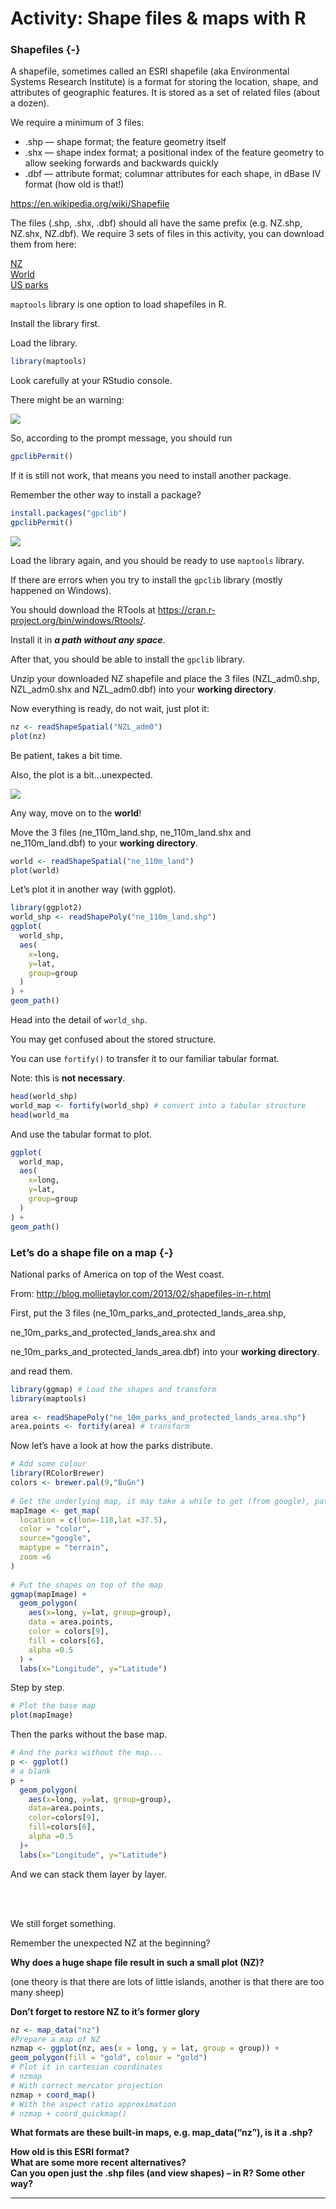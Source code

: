 # Activity: Shape files & maps with R

### Shapefiles {-}

A shapefile, sometimes called an ESRI shapefile (aka Environmental Systems Research Institute) is a format for storing the location, shape, and attributes of geographic features. It is stored as a set of related files (about a dozen).

We require a minimum of 3 files:

* .shp — shape format; the feature geometry itself
* .shx — shape index format; a positional index of the feature geometry to allow seeking forwards and backwards quickly
* .dbf — attribute format; columnar attributes for each shape, in dBase IV format (how old is that!)

https://en.wikipedia.org/wiki/Shapefile

The files (.shp, .shx, .dbf) should all have the same prefix (e.g. NZ.shp, NZ.shx, NZ.dbf). We require 3 sets of files in this activity, you can download them from here:

[NZ](diagrams_datasets/section4/NZL_adm1)  
[World](diagrams_datasets/section4/ne_110m_land1)  
[US parks](diagrams_datasets/section4/ne_10m_parks_and_protected_lands)  

`maptools` library is one  option to load shapefiles in R.

Install the library first.

Load the library.


```r
library(maptools)
```

Look carefully at your RStudio console.

There might be an warning:

![](diagrams_datasets/section4/r-map-02.png)  

So, according to the prompt message, you should run


```r
gpclibPermit()
```

If it is still not work, that means you need to install another package.

Remember the other way to install a package?


```r
install.packages("gpclib")
gpclibPermit()
```

![](diagrams_datasets/section4/r-map-05.png)  

Load the library again, and you should be ready to use `maptools` library.

If there are errors when you try to install the `gpclib` library (mostly happened on Windows).

You should download the RTools at https://cran.r-project.org/bin/windows/Rtools/.

Install it in ***a path without any space***.

After that, you should be able to install the `gpclib` library.

Unzip your downloaded NZ shapefile and place the 3 files (NZL_adm0.shp, NZL_adm0.shx and NZL_adm0.dbf) into your **working directory**.

Now everything is ready, do not wait, just plot it:


```r
nz <- readShapeSpatial("NZL_adm0")
plot(nz)
```

Be patient, takes a bit time.

Also, the plot is a bit…unexpected.

![](diagrams_datasets/section4/r-map-04.png)  

Any way, move on to the **world**!

Move the 3 files (ne_110m_land.shp, ne_110m_land.shx and ne_110m_land.dbf) to your **working directory**.


```r
world <- readShapeSpatial("ne_110m_land")
plot(world)
```

Let’s plot it in another way (with ggplot).


```r
library(ggplot2)
world_shp <- readShapePoly("ne_110m_land.shp")
ggplot(
  world_shp,
  aes(
    x=long,
    y=lat,
    group=group
  )
) + 
geom_path()
```

Head into the detail of `world_shp`.

You may get confused about the stored structure.

You can use `fortify()` to transfer it to our familiar tabular format.

Note: this is **not necessary**.


```r
head(world_shp)
world_map <- fortify(world_shp) # convert into a tabular structure
head(world_ma
```

And use the tabular format to plot.

```r
ggplot(
  world_map,
  aes(
    x=long,
    y=lat,
    group=group
  )
) +
geom_path()
```

### Let’s do a shape file on a map {-}

National parks of America on top of the West coast.

From: http://blog.mollietaylor.com/2013/02/shapefiles-in-r.html

First, put the 3 files (ne_10m_parks_and_protected_lands_area.shp, 

ne_10m_parks_and_protected_lands_area.shx and 

ne_10m_parks_and_protected_lands_area.dbf) into your **working directory**.

and read them.


```r
library(ggmap) # Load the shapes and transform
library(maptools)
 
area <- readShapePoly("ne_10m_parks_and_protected_lands_area.shp")
area.points <- fortify(area) # transform
```

Now let’s have a look at how the parks distribute.

```r
# Add some colour
library(RColorBrewer)
colors <- brewer.pal(9,"BuGn")
 
# Get the underlying map, it may take a while to get (from google), patience...
mapImage <- get_map(
  location = c(lon=-118,lat =37.5),
  color = "color",
  source="google",
  maptype = "terrain",
  zoom =6
)
 
# Put the shapes on top of the map
ggmap(mapImage) +
  geom_polygon(
    aes(x=long, y=lat, group=group),
    data = area.points,
    color = colors[9],
    fill = colors[6],
    alpha =0.5
  ) +
  labs(x="Longitude", y="Latitude")
```

Step by step.


```r
# Plot the base map
plot(mapImage)
```

Then the parks without the base map.

```r
# And the parks without the map...
p <- ggplot()
# a blank
p + 
  geom_polygon(
    aes(x=long, y=lat, group=group),
    data=area.points,
    color=colors[9],
    fill=colors[6],
    alpha =0.5
  )+
  labs(x="Longitude", y="Latitude")
```

And we can stack them layer by layer.

<br><br>

We still forget something.

Remember the unexpected NZ at the beginning?

**Why does a huge shape file result in such a small plot (NZ)?**

(one theory is that there are lots of little islands, another is that there are too many sheep)

**Don’t forget to restore NZ to it’s former glory**


```r
nz <- map_data("nz")
#Prepare a map of NZ
nzmap <- ggplot(nz, aes(x = long, y = lat, group = group)) +
geom_polygon(fill = "gold", colour = "gold")
# Plot it in cartesian coordinates
# nzmap
# With correct mercator projection
nzmap + coord_map()
# With the aspect ratio approximation
# nzmap + coord_quickmap()
```

**What formats are these built-in maps, e.g. map_data(“nz”), is it a .shp?**

**How old is this ESRI format?**  
**What are some more recent alternatives?**  
**Can you open just the .shp files (and view shapes) – in R? Some other way?**  

***


